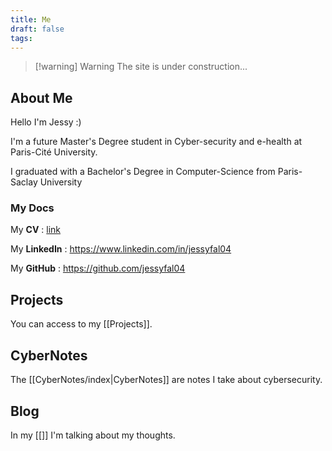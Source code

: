 ```yaml
---
title: Me
draft: false
tags:
---
```

> [!warning] Warning
>  The site is under construction...

## About Me
Hello I'm Jessy :)

I'm a future Master's Degree student in Cyber-security and e-health at Paris-Cité University.

I graduated with a Bachelor's Degree in Computer-Science from Paris-Saclay University 

### My Docs
My **CV** : [link](Res/cv.pdf)

My **LinkedIn** : https://www.linkedin.com/in/jessyfal04

My **GitHub** : https://github.com/jessyfal04

## Projects
You can access to my [[Projects]].

## CyberNotes 
The [[CyberNotes/index|CyberNotes]] are notes I take about cybersecurity.

## Blog
In my [[]] I'm talking about my thoughts.